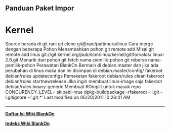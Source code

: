 ## Panduan Paket Impor
# Kernel
Source berada di git rani
git clone git@rani/pattimura/linux
Cara merge dengan beberapa Pohon
     Menambahkan pohon
     git remote add <nama-pemilik-pohon> <tautan-pohon>
Misal
git remote add linus git://git.kernel.org/pub/scm/linux/kernel/git/torvalds/
linux-2.6.git
     Menarik dari pohon
git fetch nama-pemilik-pohon
git reberse nama-pemilik-pohon
Perawatan BlankOn
Bermain di debian.master
dan jika ada perubahan di linus maka dan ini disimpan di debian.master/config/
fakeroot debian/rules updateconfigs
Pemaketan
fakeroot debian/rules clean
fakeroot debian/rules startnewrelease
JIka ingin membuat linux-image saja
fakeroot debian/rules binary-generic
Membuat KOmplit untuk masuk repo
CONCURENCY_LEVEL=<jumlah-prosesor> skipabi=true dpkg-buildpackage -rfakeroot  -
I.git -I.gitignore -i'\.git.*'
Last modified on 06/20/2011 10:26:41 AM
#### 
    
 
 
 
 
 
---
[**Daftar Isi Wiki BlankOn**](/wiki/DaftarIsi/index.html)
 
[**Indeks Wiki BlankOn**](/wiki/Indeks.html)
